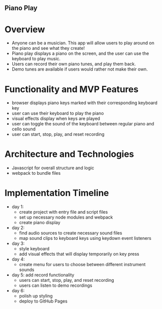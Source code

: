 ## Piano Play

# Overview
* Anyone can be a musician. This app will allow users to play around on the piano and see what they create!
* Piano play displays a piano on the screen, and the user can use the keyboard to play music.
* Users can record their own piano tunes, and play them back.
* Demo tunes are available if users would rather not make their own.
# Functionality and MVP Features
* browser displays piano keys marked with their corresponding keyboard key
* user can use their keyboard to play the piano
* visual effects display when keys are played
* user can toggle the sound of the keyboard between regular piano and cello sound
* user can start, stop, play, and reset recording
# Architecture and Technologies
* Javascript for overall structure and logic
* webpack to bundle files
# Implementation Timeline
* day 1:
    * create project with entry file and script files
    * set up necessary node modules and webpack
    * create piano display
* day 2:
    * find audio sources to create necessary sound files
    * map sound clips to keyboard keys using keydown event listeners
* day 3:
    * style keyboard
    * add visual effects that will display temporarily on key press
* day 4:
    * create menu for users to choose between different instrument sounds
* day 5: add record functionality
    * users can start, stop, play, and reset recording
    * users can listen to demo recordings
* day 6:
    * polish up styling
    * deploy to GitHub Pages
